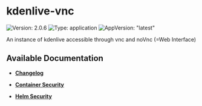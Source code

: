 # kdenlive-vnc

![Version: 2.0.6](https://img.shields.io/badge/Version-2.0.6-informational?style=flat-square) ![Type: application](https://img.shields.io/badge/Type-application-informational?style=flat-square) ![AppVersion: "latest"](https://img.shields.io/badge/AppVersion-"latest"-informational?style=flat-square)

An instance of kdenlive accessible through vnc and noVnc (=Web Interface)

## Available Documentation

- [**Changelog**](CHANGELOG)

- [**Container Security**](container-security)

- [**Helm Security**](helm-security)

